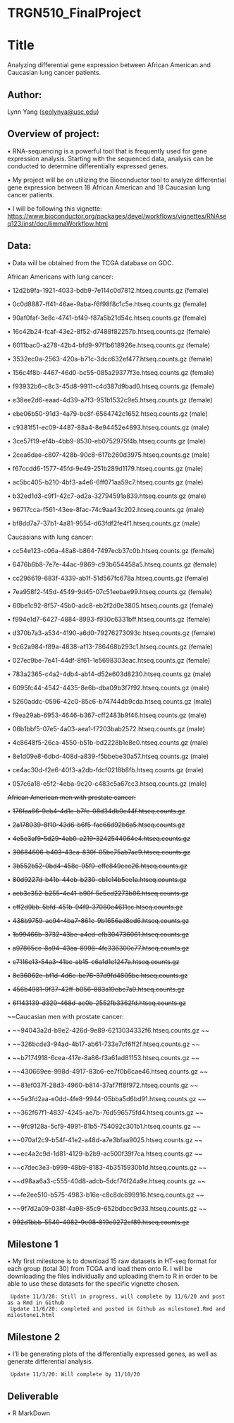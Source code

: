 # TRGN510_FinalProject

# Title
Analyzing differential gene expression between African American and Caucasian lung cancer patients.

## Author: 
Lynn Yang (seolynya@usc.edu)

## Overview of project:
•	RNA-sequencing is a powerful tool that is frequently used for gene expression analysis. Starting with the sequenced data, analysis can be conducted to determine differentially expressed genes. 

•	My project will be on utilizing the Bioconductor tool to analyze differential gene expression between 18 African American and 18 Caucasian lung cancer patients.  

•	I will be following this vignette: https://www.bioconductor.org/packages/devel/workflows/vignettes/RNAseq123/inst/doc/limmaWorkflow.html

## Data:
•	Data will be obtained from the TCGA database on GDC.

African Americans with lung cancer: 

• 12d2b9fa-1921-4033-bdb9-7e114c0d7812.htseq.counts.gz (female)

• 0c0d8887-ff41-46ae-9aba-f6f98f8c1c5e.htseq.counts.gz (female)

• 90af0faf-3e8c-4741-bf49-f87a5b21d54c.htseq.counts.gz (female)

• 16c42b24-fcaf-43e2-8f52-d7488f82257b.htseq.counts.gz (female)

• 6011bac0-a278-42b4-bfd9-97f1b618926e.htseq.counts.gz (female)

• 3532ec0a-2563-420a-b71c-3dcc632ef477.htseq.counts.gz (female)

• 156c4f8b-4467-46d0-bc55-085a29377f3e.htseq.counts.gz (female)

• f93932b6-c8c3-45d8-9911-c4d387d9bad0.htseq.counts.gz (female)

• e38ee2d6-eaad-4d39-a7f3-951b1532c9e5.htseq.counts.gz (female)

• ebe06b50-91d3-4a79-bc8f-6564742c1652.htseq.counts.gz (male)

• c9381f51-ec09-4487-88a4-8e94452e4893.htseq.counts.gz (male)

• 3ce57f19-ef4b-4bb9-8530-eb0752975f4b.htseq.counts.gz (male)

• 2cea6dae-c807-428b-90c8-617b260d3975.htseq.counts.gz (male)

• f67ccdd6-1577-45fd-9e49-251b289d1179.htseq.counts.gz (male)

• ac5bc405-b210-4bf3-a4e6-6ff071aa59c7.htseq.counts.gz (male)

• b32ed1d3-c9f1-42c7-ad2a-32794591a839.htseq.counts.gz (male)

• 96717cca-f561-43ee-8fac-74c9aa43c202.htseq.counts.gz (male)

• bf8dd7a7-37b1-4a81-9554-d63fdf2fe4f1.htseq.counts.gz (male)

Caucasians with lung cancer:

• cc54e123-c06a-48a8-b864-7497ecb37c0b.htseq.counts.gz (female)

• 6476b6b8-7e7e-44ac-9869-c93b654458a5.htseq.counts.gz (female)

• cc296619-683f-4339-ab1f-51d567fc678a.htseq.counts.gz (female)

• 7ea958f2-f45d-4549-9d45-07c51eebae99.htseq.counts.gz (female)

• 60be1c92-8f57-45b0-adc8-eb2f2d0e3805.htseq.counts.gz (female)

• f994e1d7-6427-4884-8993-f930c6331bff.htseq.counts.gz (female)

• d370b7a3-a534-4190-a6d0-79276273093c.htseq.counts.gz (female)

• 9c62a984-f89a-4838-af13-786468b293c1.htseq.counts.gz (female)

• 027ec9be-7e41-44df-8f61-1e5698303eac.htseq.counts.gz (female)

• 783a2365-c4a2-4db4-ab14-d52e603d8230.htseq.counts.gz (male)

• 6095fc44-4542-4435-8e6b-dba09b3f7f92.htseq.counts.gz (male)

• 5260addc-0596-42c0-85c6-b74744db9cda.htseq.counts.gz (male)

• f9ea29ab-6953-4646-b367-cff2483b9f46.htseq.counts.gz (male)

• 06b1bbf5-07e5-4a03-aea1-f7203bab2572.htseq.counts.gz (male)

• 4c8648f5-26ca-4550-b51b-bd2228b1e8e0.htseq.counts.gz (male)

• 8e1d09e8-6dbd-408d-a839-f5bbebe30a57.htseq.counts.gz (male)

• ce4ac30d-f2e6-40f3-a2db-fdcf0218b8fb.htseq.counts.gz (male)

• 057c6a18-e5f2-4eba-9c20-c483c5a67cc3.htseq.counts.gz (male)

~~African American men with prostate cancer:~~
         
• ~~176faa66-9eb4-4d1e-b7fe-08d34db0e44f.htseq.counts.gz~~

•	~~2a178039-8f10-43d6-b6f5-fae66d92b6a5.htseq.counts.gz~~

•	~~4e5e3af9-5d29-4ab0-a219-3242544064e4.htseq.counts.gz~~

•	~~30684606-b403-43ca-830f-05bc75ab7ac9.htseq.counts.gz~~

•	~~3b552b52-0bd4-458c-95f9-effe849ecc26.htseq.counts.gz~~

•	~~80d9227d-b41b-44eb-b230-cb1c14b5ee1a.htseq.counts.gz~~

•	~~acb3e352-b255-4c41-b90f-5e5ed2273b06.htseq.counts.gz~~

•	~~eff2d9bb-5bfd-451b-94f9-37080e4611ec.htseq.counts.gz~~

•	~~438b9759-ae94-4ba7-861c-9b1656ad8ed6.htseq.counts.gz~~

•	~~1b99466b-3732-43be-a4cd-cfb304736061.htseq.counts.gz~~

•	~~a97865ce-8a94-43aa-8998-4fc336300c77.htseq.counts.gz~~

•	~~c7116e13-54a3-41bc-ab15-c6a1d1e1247a.htseq.counts.gz~~

• ~~8c36062e-bf1d-4d6c-be76-37d9fd4805bc.htseq.counts.gz~~

• ~~456b4981-9f37-42ff-b056-883a19ebc7a9.htseq.counts.gz~~

• ~~6f143139-d329-468d-ac0b-2552fb3362fd.htseq.counts.gz~~	

~~Caucasian men with prostate cancer:

•	 ~~94043a2d-b9e2-426d-9e89-6213034332f6.htseq.counts.gz ~~

•	 ~~326bcde3-94ad-4b17-ab61-733e7cf6ff2f.htseq.counts.gz ~~

•	 ~~b7174918-6cea-417e-8a86-f3a61ad81153.htseq.counts.gz ~~

•	 ~~430669ee-998d-4917-83b6-ee7f0b6cae46.htseq.counts.gz ~~

•	 ~~81ef037f-28d3-4960-b814-37af7ff8f972.htseq.counts.gz ~~

•	 ~~5e3fd2aa-e0dd-4fe8-9944-05bba5d6bd91.htseq.counts.gz ~~

•	 ~~362f67f1-4837-4245-ae7b-76d596575fd4.htseq.counts.gz ~~

•	 ~~9fc9128a-5cf9-4991-81b5-754092c301b1.htseq.counts.gz ~~

•	 ~~070af2c9-b54f-41e2-a48d-a7e3bfaa9025.htseq.counts.gz ~~

•	 ~~ec4a2c9d-1d81-4129-b2b9-ac500f39f7ca.htseq.counts.gz ~~

•	 ~~c7dec3e3-b999-48b9-8183-4b3515930b1d.htseq.counts.gz ~~

•	 ~~d98aa6a3-c555-40d8-adcb-5dcf74f24a9e.htseq.counts.gz ~~

•  ~~fe2ee510-b575-4983-b16e-c8c8dc699916.htseq.counts.gz ~~	

• ~~9f7d2a09-038f-4a98-85c9-652bdbcc9d33.htseq.counts.gz	 ~~

•	~~992d1bbb-5540-4082-9e08-819e0272cf89.htseq.counts.gz~~


## Milestone 1
•	My first milestone is to download 15 raw datasets in HT-seq format for each group (total 30) from TCGA and load them onto R. I will be downloading the files individually and uploading them to R in order to be able to use these datasets for the specific vignette chosen.
   
     Update 11/3/20: Still in progress, will complete by 11/6/20 and post as a Rmd in Github
     Update 11/6/20: completed and posted in Github as milestone1.Rmd and milestone1.html

## Milestone 2
•	I’ll be generating plots of the differentially expressed genes, as well as generate differential analysis.
    
     Update 11/3/20: Will complete by 11/10/20

## Deliverable
•	R MarkDown
